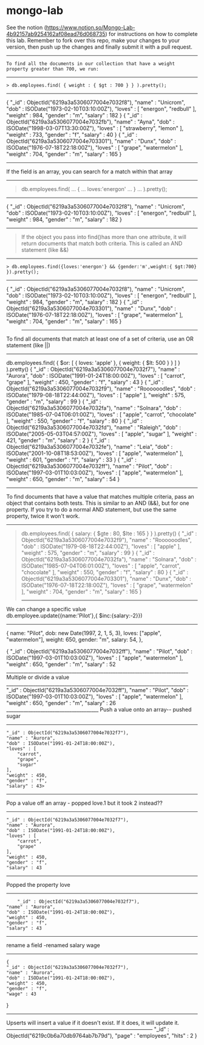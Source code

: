 # mongo-lab

See the notion (https://www.notion.so/Mongo-Lab-4b92157ab9254162af08ead76d068735) for instructions on how to complete this lab. Remember to fork over this repo, make your changes to your version, then push up the changes and finally submit it with a pull request.
_________________________________________________________________________________
    To find all the documents in our collection that have a weight property greater than 700, we run:
_________________________________________________________________________________
    > db.employees.find( { weight : { $gt : 700 } } ).pretty();
_________________________________________________________________________________
{
	"_id" : ObjectId("6219a3a5306077004e7032f8"),
	"name" : "Unicrom",
	"dob" : ISODate("1973-02-10T03:10:00Z"),
	"loves" : [
		"energon",
		"redbull"
	],
	"weight" : 984,
	"gender" : "m",
	"salary" : 182
}
{
	"_id" : ObjectId("6219a3a5306077004e7032fb"),
	"name" : "Ayna",
	"dob" : ISODate("1998-03-07T13:30:00Z"),
	"loves" : [
		"strawberry",
		"lemon"
	],
	"weight" : 733,
	"gender" : "f",
	"salary" : 40
}
{
	"_id" : ObjectId("6219a3a5306077004e703301"),
	"name" : "Dunx",
	"dob" : ISODate("1976-07-18T22:18:00Z"),
	"loves" : [
		"grape",
		"watermelon"
	],
	"weight" : 704,
	"gender" : "m",
	"salary" : 165
}
_________________________________________________________________________________
If the field is an array, you can search for a match within that array
_________________________________________________________________________________
> db.employees.find(
... {
... loves:'energon'
... }
... ).pretty();
_________________________________________________________________________________
{
	"_id" : ObjectId("6219a3a5306077004e7032f8"),
	"name" : "Unicrom",
	"dob" : ISODate("1973-02-10T03:10:00Z"),
	"loves" : [
		"energon",
		"redbull"
	],
	"weight" : 984,
	"gender" : "m",
	"salary" : 182
}
_________________________________________________________________________________
>If the object you pass into find()has more than one attribute, it will return documents that match both criteria. This is called an AND statement (like &&)
_________________________________________________________________________________
    > db.employees.find({loves:'energon'} && {gender:'m',weight:{ $gt:700} }).pretty();
_________________________________________________________________________________
{
	"_id" : ObjectId("6219a3a5306077004e7032f8"),
	"name" : "Unicrom",
	"dob" : ISODate("1973-02-10T03:10:00Z"),
	"loves" : [
		"energon",
		"redbull"
	],
	"weight" : 984,
	"gender" : "m",
	"salary" : 182
}
{
	"_id" : ObjectId("6219a3a5306077004e703301"),
	"name" : "Dunx",
	"dob" : ISODate("1976-07-18T22:18:00Z"),
	"loves" : [
		"grape",
		"watermelon"
	],
	"weight" : 704,
	"gender" : "m",
	"salary" : 165
}
>_________________________________________________________________________________ 
To find all documents that match at least one of a set of criteria, use an OR statement (like ||)
_________________________________________________________________________________
db.employees.find( { $or: [ { loves: 'apple' }, { weight: { $lt: 500 } } ] } ).pretty()
{
	"_id" : ObjectId("6219a3a5306077004e7032f7"),
	"name" : "Aurora",
	"dob" : ISODate("1991-01-24T18:00:00Z"),
	"loves" : [
		"carrot",
		"grape"
	],
	"weight" : 450,
	"gender" : "f",
	"salary" : 43
}
{
	"_id" : ObjectId("6219a3a5306077004e7032f9"),
	"name" : "Roooooodles",
	"dob" : ISODate("1979-08-18T22:44:00Z"),
	"loves" : [
		"apple"
	],
	"weight" : 575,
	"gender" : "m",
	"salary" : 99
}
{
	"_id" : ObjectId("6219a3a5306077004e7032fa"),
	"name" : "Solnara",
	"dob" : ISODate("1985-07-04T06:01:00Z"),
	"loves" : [
		"apple",
		"carrot",
		"chocolate"
	],
	"weight" : 550,
	"gender" : "f",
	"salary" : 80
}
{
	"_id" : ObjectId("6219a3a5306077004e7032fd"),
	"name" : "Raleigh",
	"dob" : ISODate("2005-05-03T04:57:00Z"),
	"loves" : [
		"apple",
		"sugar"
	],
	"weight" : 421,
	"gender" : "m",
	"salary" : 2
}
{
	"_id" : ObjectId("6219a3a5306077004e7032fe"),
	"name" : "Leia",
	"dob" : ISODate("2001-10-08T18:53:00Z"),
	"loves" : [
		"apple",
		"watermelon"
	],
	"weight" : 601,
	"gender" : "f",
	"salary" : 33
}
{
	"_id" : ObjectId("6219a3a5306077004e7032ff"),
	"name" : "Pilot",
	"dob" : ISODate("1997-03-01T10:03:00Z"),
	"loves" : [
		"apple",
		"watermelon"
	],
	"weight" : 650,
	"gender" : "m",
	"salary" : 54
}
________________________________________________________________________________________
To find documents that have a value that matches multiple criteria, pass an object that contains both tests. This is similar to an AND (&&), but for one property. If you try to do a normal AND statement, but use the same property, twice it won't work.
________________________________________________________________________________________
> db.employees.find( { salary: { $gte : 80, $lte : 165 } } ).pretty()
{
	"_id" : ObjectId("6219a3a5306077004e7032f9"),
	"name" : "Roooooodles",
	"dob" : ISODate("1979-08-18T22:44:00Z"),
	"loves" : [
		"apple"
	],
	"weight" : 575,
	"gender" : "m",
	"salary" : 99
}
{
	"_id" : ObjectId("6219a3a5306077004e7032fa"),
	"name" : "Solnara",
	"dob" : ISODate("1985-07-04T06:01:00Z"),
	"loves" : [
		"apple",
		"carrot",
		"chocolate"
	],
	"weight" : 550,
	"gender" : "f",
	"salary" : 80
}
{
	"_id" : ObjectId("6219a3a5306077004e703301"),
	"name" : "Dunx",
	"dob" : ISODate("1976-07-18T22:18:00Z"),
	"loves" : [
		"grape",
		"watermelon"
	],
	"weight" : 704,
	"gender" : "m",
	"salary" : 165
}
> ________________________________________________________________________
We can change a specific value  
db.employee.update({name:'Pilot'},{
    $inc:{salary:-2}})
__________________________________________________________________________
{
    name: "Pilot",
    dob: new Date(1997, 2, 1, 5, 3),
    loves: ["apple", "watermelon"],
    weight: 650,
    gender: "m",
    salary: 54,
  },

{
		"_id" : ObjectId("6219a3a5306077004e7032ff"),
	"name" : "Pilot",
	"dob" : ISODate("1997-03-01T10:03:00Z"),
	"loves" : [
		"apple",
		"watermelon"
	],
	"weight" : 650,
	"gender" : "m",
	"salary" : 52
    ___________________________________________________________________________
   Multiple or divide a value
    ___________________________________________________________________________
	"_id" : ObjectId("6219a3a5306077004e7032ff"),
	"name" : "Pilot",
	"dob" : ISODate("1997-03-01T10:03:00Z"),
	"loves" : [
		"apple",
		"watermelon"
	],
	"weight" : 650,
	"gender" : "m",
	"salary" : 26
    ______________________________________
Push a value onto an array-- pushed sugar
__________________________________________________
	"_id" : ObjectId("6219a3a5306077004e7032f7"),
	"name" : "Aurora",
	"dob" : ISODate("1991-01-24T18:00:00Z"),
	"loves" : [
		"carrot",
		"grape",
		"sugar"
	],
	"weight" : 450,
	"gender" : "f",
	"salary" : 43> 
 _____________________________________________________
Pop a value off an array - popped love.1 but it took 2 instead??
 _____________________________________________________
 	"_id" : ObjectId("6219a3a5306077004e7032f7"),
	"name" : "Aurora",
	"dob" : ISODate("1991-01-24T18:00:00Z"),
	"loves" : [
		"carrot",
		"grape"
	],
	"weight" : 450,
	"gender" : "f",
	"salary" : 43

 _____________________________________________________
Popped the property love
 _____________________________________________________

    	"_id" : ObjectId("6219a3a5306077004e7032f7"),
	"name" : "Aurora",
	"dob" : ISODate("1991-01-24T18:00:00Z"),
	"weight" : 450,
	"gender" : "f",
	"salary" : 43
 _____________________________________________________
rename a field -renamed salary wage
 _____________________________________________________
 	{
	"_id" : ObjectId("6219a3a5306077004e7032f7"),
	"name" : "Aurora",
	"dob" : ISODate("1991-01-24T18:00:00Z"),
	"weight" : 450,
	"gender" : "f",
	"wage" : 43
}
______________________________________________________
Upserts will insert a value if it doesn't exist. If it does, it will update it.
–––––––––––––––––––––––––––––––––––––––––––––––––––––––
	"_id" : ObjectId("6219c0b6a70db9764ab7b79d"),
	"page" : "employees",
	"hits" : 2
}

